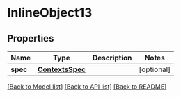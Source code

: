 # InlineObject13

## Properties
Name | Type | Description | Notes
------------ | ------------- | ------------- | -------------
**spec** | [**ContextsSpec**](ContextsSpec.md) |  | [optional] 

[[Back to Model list]](../README.md#documentation-for-models) [[Back to API list]](../README.md#documentation-for-api-endpoints) [[Back to README]](../README.md)


